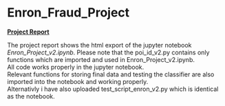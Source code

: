 # Enron_Fraud_Project

[**Project Report**](https://htmlpreview.github.io/?https://github.com/PetzMcPetz/Enron_Fraud_Project/blob/main/final_project/Enron_Project_v1.html)

The project report shows the html export of the jupyter notebook *Enron_Project_v2.ipynb*.
Please note that the poi_id_v2.py contains only functions which are imported and used in Enron_Project_v2.ipynb.  
All code works properly in the jupyter notebook.  
Relevant functions for storing final data and testing the classifier are also imported into the notebook and working properly.  
Alternativly i have also uploaded test_script_enron_v2.py which is identical as the notebook. 
